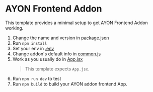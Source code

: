 # AYON Frontend Addon

This template provides a minimal setup to get AYON Frontend Addon working.


1. Change the name and version in [package.json](package.json)
2. Run `npm install`
3. Set your env in [.env](.env)
4. Change addon's default info in [common.js](src/common.js)
5. Work as you usually do in [App.jsx](src/App.jsx)
   > This template expects `App.jsx`.
6. Run `npm run dev` to test
7. Run `npm build` to build your AYON addon frontend App.

